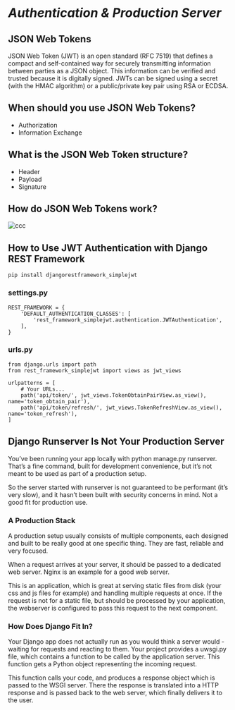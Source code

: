 # ***Authentication & Production Server***


## JSON Web Tokens
JSON Web Token (JWT) is an open standard (RFC 7519) that defines a compact and self-contained way for securely transmitting information between parties as a JSON object. This information can be verified and trusted because it is digitally signed. JWTs can be signed using a secret (with the HMAC algorithm) or a public/private key pair using RSA or ECDSA.

## When should you use JSON Web Tokens?

* Authorization
* Information Exchange


## What is the JSON Web Token structure?

* Header
* Payload
* Signature



## How do JSON Web Tokens work?
![ccc](https://cdn2.auth0.com/docs/media/articles/api-auth/client-credentials-grant.png)



## How to Use JWT Authentication with Django REST Framework

```
pip install djangorestframework_simplejwt
```



### settings.py
```
REST_FRAMEWORK = {
    'DEFAULT_AUTHENTICATION_CLASSES': [
        'rest_framework_simplejwt.authentication.JWTAuthentication',
    ],
}
```

### urls.py
```
from django.urls import path
from rest_framework_simplejwt import views as jwt_views

urlpatterns = [
    # Your URLs...
    path('api/token/', jwt_views.TokenObtainPairView.as_view(), name='token_obtain_pair'),
    path('api/token/refresh/', jwt_views.TokenRefreshView.as_view(), name='token_refresh'),
]
``` 



## Django Runserver Is Not Your Production Server

You’ve been running your app locally with python manage.py runserver. That’s a fine command, built for development convenience, but it’s not meant to be used as part of a production setup.

So the server started with runserver is not guaranteed to be performant (it’s very slow), and it hasn’t been built with security concerns in mind. Not a good fit for production use.

### A Production Stack
A production setup usually consists of multiple components, each designed and built to be really good at one specific thing. They are fast, reliable and very focused.

When a request arrives at your server, it should be passed to a dedicated web server. Nginx is an example for a good web server.

This is an application, which is great at serving static files from disk (your css and js files for example) and handling multiple requests at once. If the request is not for a static file, but should be processed by your application, the webserver is configured to pass this request to the next component.


### How Does Django Fit In?
Your Django app does not actually run as you would think a server would - waiting for requests and reacting to them. Your project provides a uwsgi.py file, which contains a function to be called by the application server. This function gets a Python object representing the incoming request.

This function calls your code, and produces a response object which is passed to the WSGI server. There the response is translated into a HTTP response and is passed back to the web server, which finally delivers it to the user.
